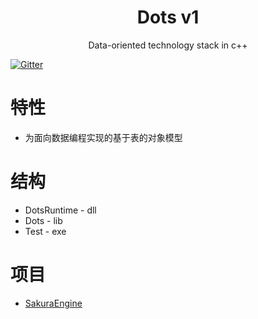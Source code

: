 
<h1 align="center">Dots v1</h1>
<div align="center">
Data-oriented technology stack in c++
</div>

[![Gitter](https://badges.gitter.im/SakuraEngine/Dots.svg)](https://gitter.im/SakuraEngine/Dots?utm_source=badge&utm_medium=badge&utm_campaign=pr-badge)

# 特性
* 为面向数据编程实现的基于表的对象模型

# 结构
* DotsRuntime - dll
* Dots - lib
* Test - exe

# 项目
* [SakuraEngine](https://github.com/SaeruHikari/SakuraEngine)
